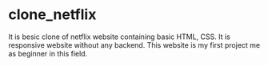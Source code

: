 # clone_netflix
It is besic clone of netflix website containing basic HTML, CSS. It is responsive website without any backend. This website is my first project me as beginner in this field. 
